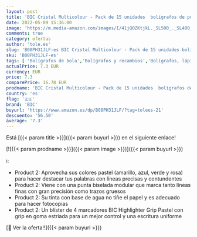 ```yaml
---
layout: post
title: 'BIC Cristal Multicolour - Pack de 15 unidades  bolígrafos de punta ancha  1 6 mm   surtidos + Pastel  Highlighter Grip  Marcadores Punta Ajustable  Multicolor'
date: 2022-05-09 15:36:00
image: 'https://m.media-amazon.com/images/I/41jQOZKtjkL._SL500_._SL400_.jpg'
comments: true
category: ofertas
author: 'tole.es'
slug: 'B08PH31JLF-es BIC Cristal Multicolour - Pack de 15 unidades bolígrafos...'
sku: 'B08PH31JLF-es'
tags: [ 'Bolígrafos de bola','Bolígrafos y recambios','Bolígrafos, lápices y útiles de escritura','Oficina y papelería','bic','bolígrafos','cristal','🇪🇸', ]
actualPrice: 7.3 EUR
currency: EUR
price: 7.3
comparePrice: 16.78 EUR
prodname: 'BIC Cristal Multicolour - Pack de 15 unidades  bolígrafos de punta ancha  1 6 mm   surtidos + Pastel  Highlighter Grip  Marcadores Punta Ajustable  Multicolor'
country: 'es'
flag: '🇪🇸'
brand: 'BIC'
buyurl: 'https://www.amazon.es/dp/B08PH31JLF/?tag=tolees-21'
descuento: '56.50'
average: '7.3'
---
```


Está [{{< param title >}}]({{< param buyurl >}}) en el siguiente enlace!

[![{{< param prodname >}}]({{< param image >}})]({{< param buyurl >}})

ℹ️:

- Product 2: Aprovecha sus colores pastel (amarillo, azul, verde y rosa) para hacer destacar tus palabras con líneas precisas y contundentes
- Product 2: Viene con una punta biselada modular que marca tanto líneas finas con gran precisión como trazos gruesos
- Product 2: Su tinta con base de agua no tiñe el papel y es adecuado para hacer fotocopias
- Product 2: Un blíster de 4 marcadores BIC Highlighter Grip Pastel con grip en goma estriada para un mejor control y una escritura uniforme

[🛒 Ver la oferta!!]({{< param buyurl >}})
